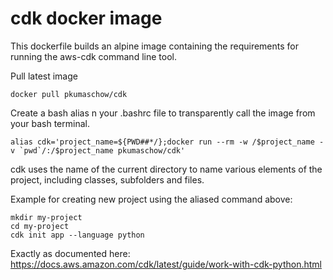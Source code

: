 # cdk docker image

This dockerfile builds an alpine image containing the requirements for running the aws-cdk command line tool.

Pull latest image

```
docker pull pkumaschow/cdk
```

Create a bash alias n your .bashrc file to transparently call the image from your bash terminal.

```
alias cdk='project_name=${PWD##*/};docker run --rm -w /$project_name -v `pwd`/:/$project_name pkumaschow/cdk'
```

cdk uses the name of the current directory to name various elements of the project, including classes, subfolders and files.

Example for creating new project using the aliased command above:

```
mkdir my-project
cd my-project
cdk init app --language python
```
Exactly as documented here: https://docs.aws.amazon.com/cdk/latest/guide/work-with-cdk-python.html

